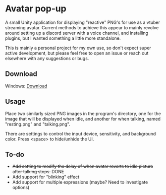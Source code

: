 # Avatar pop-up
 
A small Unity application for displaying "reactive" PNG's for use as a vtuber streaming avatar.  Current methods to achieve this appear to mainly revolve around setting up a discord server with a voice channel, and installing plugins, but I wanted something a little more standalone.

This is mainly a personal project for my own use, so don't expect super active development, but please feel free to open an issue or reach out elsewhere with any suggestions or bugs.
## Download

Windows: [Download](https://github.com/dlance2005/Avatar-pop-up/raw/main/finalBuild/build_win.zip)  


  
## Usage

Place two similarly sized PNG images in the program's directory, one for the image that will be displayed when idle, and another for when talking, named "resting.png" and "talking.png".

There are settings to control the input device, sensitivity, and background color.  Press \<space\> to hide/unhide the UI.
## To-do

- ~~Add setting to modify the delay of when avatar reverts to idle picture after talking stops.~~ DONE
- Add support for "blinking" effect
- Add support for multiple expressions (maybe?  Need to investigate options)

  